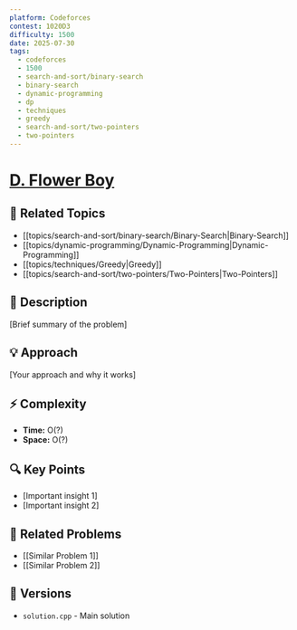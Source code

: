 ```yaml
---
platform: Codeforces
contest: 1020D3
difficulty: 1500
date: 2025-07-30
tags: 
  - codeforces
  - 1500
  - search-and-sort/binary-search
  - binary-search
  - dynamic-programming
  - dp
  - techniques
  - greedy
  - search-and-sort/two-pointers
  - two-pointers
---
```

# [D. Flower Boy](link)

## 📓 Related Topics
- [[topics/search-and-sort/binary-search/Binary-Search|Binary-Search]]
- [[topics/dynamic-programming/Dynamic-Programming|Dynamic-Programming]]
- [[topics/techniques/Greedy|Greedy]]
- [[topics/search-and-sort/two-pointers/Two-Pointers|Two-Pointers]]

## 📖 Description
[Brief summary of the problem]

## 💡 Approach
[Your approach and why it works]

## ⚡ Complexity
- **Time:** O(?)
- **Space:** O(?)

## 🔍 Key Points
- [Important insight 1]
- [Important insight 2]

## 🔗 Related Problems
- [[Similar Problem 1]]
- [[Similar Problem 2]]

## 🔄 Versions
- `solution.cpp` - Main solution 
